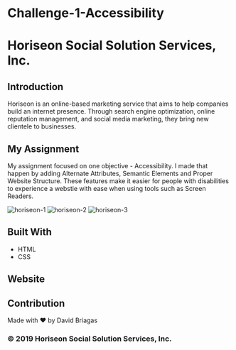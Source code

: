 # Challenge-1-Accessibility
# Horiseon Social Solution Services, Inc.

## Introduction
Horiseon is an online-based marketing service that aims to help companies build
an internet presence. Through search engine optimization, online reputation management,
and social media marketing, they bring new clientele to businesses.

## My Assignment
My assignment focused on one objective - Accessibility. I made that happen by adding 
Alternate Attributes, Semantic Elements and Proper Website Structure.
These features make it easier for people with disabilities to experience
a webstie with ease when using tools such as Screen Readers.

![horiseon-1](https://user-images.githubusercontent.com/83102464/118225295-79dc6a80-b44a-11eb-99a2-e95fefb10c87.png)
![horiseon-2](https://user-images.githubusercontent.com/83102464/118225374-9e384700-b44a-11eb-9f0c-a67db49859e3.png)
![horiseon-3](https://user-images.githubusercontent.com/83102464/118225406-ad1ef980-b44a-11eb-8326-d19b31c9e5fb.png)

## Built With
* HTML
* CSS

## Website


## Contribution
Made with ❤️ by David Briagas

### © 2019 Horiseon Social Solution Services, Inc.
